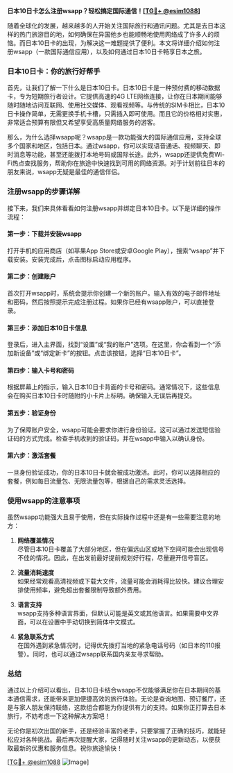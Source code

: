 **日本10日卡怎么注册wsapp？轻松搞定国际通信！[[TG💪+ @esim1088](https://t.me/s/esim1088)]**

随着全球化的发展，越来越多的人开始关注国际旅行和通讯问题。尤其是去日本这样的热门旅游目的地，如何确保在异国他乡也能顺畅地使用网络成了许多人的烦恼。而日本10日卡的出现，为解决这一难题提供了便利。本文将详细介绍如何注册wsapp（一款国际通信应用），以及如何通过日本10日卡畅享日本之旅。

### 日本10日卡：你的旅行好帮手

首先，让我们了解一下什么是日本10日卡。日本10日卡是一种预付费的移动数据卡，专为短期旅行者设计。它提供高速的4G LTE网络连接，让你在日本期间能够随时随地访问互联网、使用社交媒体、观看视频等。与传统的SIM卡相比，日本10日卡操作简单，无需更换手机卡槽，只需插入即可使用。而且它的价格相对实惠，非常适合预算有限但又希望享受高质量网络服务的游客。

那么，为什么选择wsapp呢？wsapp是一款功能强大的国际通信应用，支持全球多个国家和地区，包括日本。通过wsapp，你可以实现语音通话、视频聊天、即时消息等功能，甚至还能拨打本地号码或国际长途。此外，wsapp还提供免费Wi-Fi热点查找服务，帮助你在旅途中快速找到可用的网络资源。对于计划前往日本的朋友来说，wsapp无疑是最佳的通信伴侣。

### 注册wsapp的步骤详解

接下来，我们来具体看看如何注册wsapp并绑定日本10日卡。以下是详细的操作流程：

#### 第一步：下载并安装wsapp
打开手机的应用商店（如苹果App Store或安卓Google Play），搜索“wsapp”并下载安装。安装完成后，点击图标启动应用程序。

#### 第二步：创建账户
首次打开wsapp时，系统会提示你创建一个新的账户。输入有效的电子邮件地址和密码，然后按照提示完成注册过程。如果你已经有wsapp账户，可以直接登录。

#### 第三步：添加日本10日卡信息
登录后，进入主界面，找到“设置”或“我的账户”选项。在这里，你会看到一个“添加新设备”或“绑定新卡”的按钮。点击该按钮，选择“日本10日卡”。

#### 第四步：输入卡号和密码
根据屏幕上的指示，输入日本10日卡背面的卡号和密码。通常情况下，这些信息会在购买日本10日卡时随附的小卡片上标明。确保输入无误后再提交。

#### 第五步：验证身份
为了保障账户安全，wsapp可能会要求你进行身份验证。这可以通过发送短信验证码的方式完成。检查手机收到的验证码，并在wsapp中输入以确认身份。

#### 第六步：激活套餐
一旦身份验证成功，你的日本10日卡就会被成功激活。此时，你可以选择相应的套餐，例如每日流量包、无限流量包等，根据自己的需求灵活选择。

### 使用wsapp的注意事项

虽然wsapp功能强大且易于使用，但在实际操作过程中还是有一些需要注意的地方：

1. **网络覆盖情况**  
   尽管日本10日卡覆盖了大部分地区，但在偏远山区或地下空间可能会出现信号不佳的情况。因此，在出发前最好提前规划好行程，尽量避开信号盲区。

2. **流量消耗速度**  
   如果经常观看高清视频或下载大文件，流量可能会消耗得比较快。建议合理安排使用频率，避免超出套餐限制导致额外费用。

3. **语言支持**  
   wsapp支持多种语言界面，但默认可能是英文或其他语言。如果需要中文界面，可以在设置中手动切换到简体中文模式。

4. **紧急联系方式**  
   在国外遇到紧急情况时，记得优先拨打当地的紧急电话号码（如日本的110报警）。同时，也可以通过wsapp联系国内亲友寻求帮助。

### 总结

通过以上介绍可以看出，日本10日卡结合wsapp不仅能够满足你在日本期间的基本通信需求，还能带来更加便捷高效的旅行体验。无论是查询地图、预订餐厅，还是与家人朋友保持联络，这款组合都能为你提供有力的支持。如果你正打算去日本旅行，不妨考虑一下这种解决方案吧！

无论你是初次出国的新手，还是经验丰富的老手，只要掌握了正确的技巧，就能轻松应对各种挑战。最后再次提醒大家，记得随时关注wsapp的更新动态，以便获取最新的优惠和服务信息。祝你旅途愉快！

[[TG💪+ @esim1088](https://t.me/s/esim1088) ![Image](https://i.postimg.cc/4NQfJmqS/Snipaste-2025-05-13-00-14-12.png)]